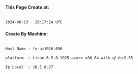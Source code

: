 
   
#### This Page Create at:

```bash

2024-08-13 - 20:17:24 UTC

```

#### Create By Machine:

```bash

Host Name : fv-az1016-696

platform  : Linux-6.5.0-1025-azure-x86_64-with-glibc2.35

Ip Local  : 10.1.0.27

```

